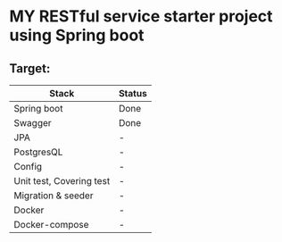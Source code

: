 
# MY RESTful service starter project using Spring boot


## Target:
|Stack|Status|
|-----|------|
|Spring boot| Done |
|Swagger| Done|
|JPA| - |
|PostgresQL| - |
|Config| - |
|Unit test, Covering test| - |
|Migration & seeder| - |
|Docker| - |
|Docker-compose| - |
